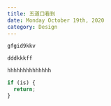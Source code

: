 ```yaml
---
title: 五道口看到
date: Monday October 19th, 2020
category: Design
---
```

`gfgid9kkv`

`dddkkkff`

`hhhhhhhhhhhhhh`

```javascript
if (is) {
  return;
}
```